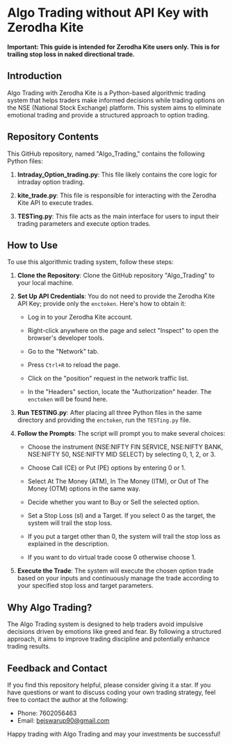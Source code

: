 # Algo Trading without API Key with Zerodha Kite

**Important: This guide is intended for Zerodha Kite users only. This is for trailing stop loss in naked directional trade.**

## Introduction

Algo Trading with Zerodha Kite is a Python-based algorithmic trading system that helps traders make informed decisions while trading options on the NSE (National Stock Exchange) platform. This system aims to eliminate emotional trading and provide a structured approach to option trading.

## Repository Contents

This GitHub repository, named "Algo_Trading," contains the following Python files:

1. **Intraday_Option_trading.py**: This file likely contains the core logic for intraday option trading.

2. **kite_trade.py**: This file is responsible for interacting with the Zerodha Kite API to execute trades.

3. **TESTing.py**: This file acts as the main interface for users to input their trading parameters and execute option trades.

## How to Use

To use this algorithmic trading system, follow these steps:

1. **Clone the Repository**: Clone the GitHub repository "Algo_Trading" to your local machine.

2. **Set Up API Credentials**: You do not need to provide the Zerodha Kite API Key; provide only the `enctoken`. Here's how to obtain it:

    - Log in to your Zerodha Kite account.
    
    - Right-click anywhere on the page and select "Inspect" to open the browser's developer tools.

    - Go to the "Network" tab.

    - Press `Ctrl+R` to reload the page.

    - Click on the "position" request in the network traffic list.

    - In the "Headers" section, locate the "Authorization" header. The `enctoken` will be found here.

3. **Run TESTING.py**: After placing all three Python files in the same directory and providing the `enctoken`, run the `TESTing.py` file.

4. **Follow the Prompts**: The script will prompt you to make several choices:

    - Choose the instrument (NSE:NIFTY FIN SERVICE, NSE:NIFTY BANK, NSE:NIFTY 50, NSE:NIFTY MID SELECT) by selecting 0, 1, 2, or 3.

    - Choose Call (CE) or Put (PE) options by entering 0 or 1.

    - Select At The Money (ATM), In The Money (ITM), or Out of The Money (OTM) options in the same way.

    - Decide whether you want to Buy or Sell the selected option.

    - Set a Stop Loss (sl) and a Target. If you select 0 as the target, the system will trail the stop loss.

    - If you put a target other than 0, the system will trail the stop loss as explained in the description.
    - If you want to do virtual trade coose 0 otherwise choose 1.

5. **Execute the Trade**: The system will execute the chosen option trade based on your inputs and continuously manage the trade according to your specified stop loss and target parameters.

## Why Algo Trading?

The Algo Trading system is designed to help traders avoid impulsive decisions driven by emotions like greed and fear. By following a structured approach, it aims to improve trading discipline and potentially enhance trading results.

## Feedback and Contact

If you find this repository helpful, please consider giving it a star. If you have questions or want to discuss coding your own trading strategy, feel free to contact the author at the following:

- Phone: 7602056463
- Email: bejswarup90@gmail.com

Happy trading with Algo Trading and may your investments be successful!
